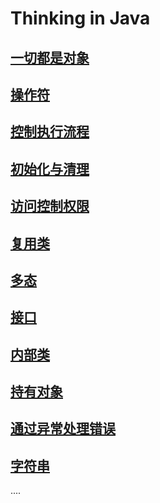 # Thinking in Java

## [一切都是对象](https://github.com/wangwren/Java/blob/master/Everything%20is%20an%20Object.md)
## [操作符](https://github.com/wangwren/Java/blob/master/Operators.md)
## [控制执行流程](https://github.com/wangwren/Java/blob/master/Controlling%20Execution.md)
## [初始化与清理](https://github.com/wangwren/Java/blob/master/Initialization%20%26%20Cleanup.md)
## [访问控制权限](https://github.com/wangwren/Java/blob/master/Access%20Control.md)
## [复用类](https://github.com/wangwren/Java/blob/master/Reusing%20Classes.md)
## [多态](https://github.com/wangwren/Java/blob/master/Polymorphism.md)
## [接口](https://github.com/wangwren/Java/blob/master/Interfaces.md)
## [内部类](https://github.com/wangwren/Java/blob/master/Inner%20Classes.md)
## [持有对象](https://github.com/wangwren/Thinking-in-Java-notes/blob/master/Holding%20Your%20Objects.md)
## [通过异常处理错误](https://github.com/wangwren/Thinking-in-Java-notes/blob/master/Error%20Handling%20with%20Exceptions%20.md)
## [字符串](https://github.com/wangwren/Thinking-in-Java-notes/blob/master/Strings.md)
....
